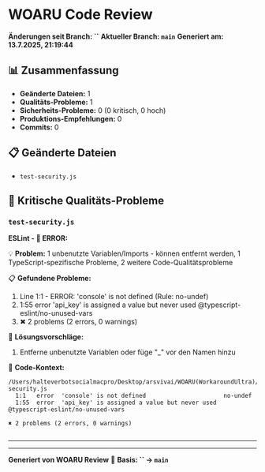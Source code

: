 # WOARU Code Review
**Änderungen seit Branch: ``**
**Aktueller Branch: `main`**
**Generiert am: 13.7.2025, 21:19:44**

## 📊 Zusammenfassung

- **Geänderte Dateien:** 1
- **Qualitäts-Probleme:** 1
- **Sicherheits-Probleme:** 0 (0 kritisch, 0 hoch)
- **Produktions-Empfehlungen:** 0
- **Commits:** 0

## 📋 Geänderte Dateien

- `test-security.js`

## 🚨 Kritische Qualitäts-Probleme

### `test-security.js`

**ESLint - 🔴 ERROR:**

💡 **Problem:** 1 unbenutzte Variablen/Imports - können entfernt werden, 1 TypeScript-spezifische Probleme, 2 weitere Code-Qualitätsprobleme

📋 **Gefundene Probleme:**
1. Line 1:1 - ERROR: 'console' is not defined (Rule: no-undef)
2. 1:55  error  'api_key' is assigned a value but never used  @typescript-eslint/no-unused-vars
3. ✖ 2 problems (2 errors, 0 warnings)

🔧 **Lösungsvorschläge:**
1. Entferne unbenutzte Variablen oder füge "_" vor den Namen hinzu

📄 **Code-Kontext:**
```
/Users/halteverbotsocialmacpro/Desktop/arsvivai/WOARU(WorkaroundUltra)/test-security.js
  1:1   error  'console' is not defined                      no-undef
  1:55  error  'api_key' is assigned a value but never used  @typescript-eslint/no-unused-vars

✖ 2 problems (2 errors, 0 warnings)


```

---

---

**Generiert von WOARU Review** 🚀
**Basis: `` → `main`**